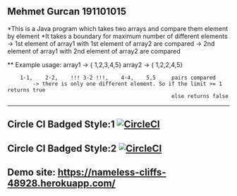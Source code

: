 Mehmet Gurcan 191101015  
--------------------------------------------------------------------------------------------------------------------------

*This is a Java program which takes two arrays and compare them element by element
*It takes a boundary for maximum number of different elements
    -> 1st element of array1 with 1st element of array2 are compared
    -> 2nd element of array1 with 2nd element of array2 are compared


** Example usage:
        array1 -> { 1,2,3,4,5}  array2 -> { 1,2,2,4,5}

        1-1,    2-2,    !!! 3-2 !!!,    4-4,    5,5     pairs compared
            -> there is only one different element. So if the limit >= 1 returns true
                                                        else returns false

--------------------------------------------------------------------------------------------------------------------------
Circle CI Badged Style:1
[![CircleCI](https://circleci.com/gh/MGurcan/bil481_hw1.svg?style=svg)](https://circleci.com/gh/MGurcan/bil481_hw1)
--------------------------------------------------------------------------------------------------------------------------
Circle CI Badged Style:2
[![CircleCI](https://circleci.com/gh/MGurcan/bil481_hw1.svg?style=shield)](https://circleci.com/gh/MGurcan/bil481_hw1)
--------------------------------------------------------------------------------------------------------------------------

Demo site: 
https://nameless-cliffs-48928.herokuapp.com/
--------------------------------------------------------------------------------------------------------------------------